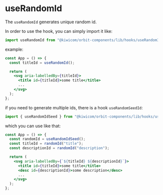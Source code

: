 # useRandomId

The `useRandomId` generates unique random id.

In order to use the hook, you can simply import it like:

```jsx
import useRandomId from "@kiwicom/orbit-components/lib/hooks/useRandomId"`
```

example:

```jsx
const App = () => {
  const titleId = useRandomId();

  return (
    <svg aria-labelledBy={titleId}>
      <title id={titleId}>some title</title>
      ...
    </svg>
  );
};
```

if you need to generate multiple ids, there is a hook `useRandomSeedId`:

```jsx
import { useRandomIdSeed } from "@kiwicom/orbit-components/lib/hooks/useRandomId"`
```

which you can use like that:

```jsx
const App = () => {
  const randomId = useRandomIdSeed();
  const titleId = randomId("title");
  const descriptionId = randomId("description");

  return (
    <svg aria-labelledBy={`${titleId} ${descriptionId}`}>
      <title id={titleId}>some title</title>
      <desc id={descriptionId}>some description</desc>
      ...
    </svg>
  );
};
```
